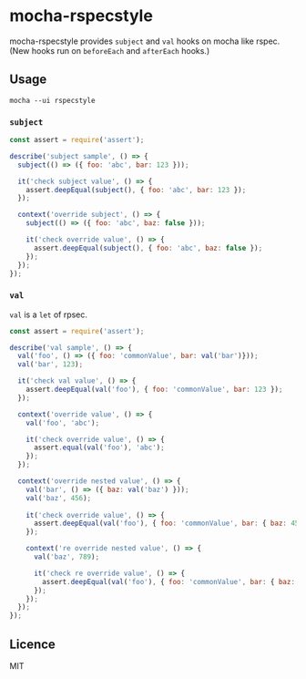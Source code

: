 mocha-rspecstyle
=================

mocha-rspecstyle provides `subject` and `val` hooks on mocha like rspec.
(New hooks run on `beforeEach` and `afterEach` hooks.)


Usage
-------

```
mocha --ui rspecstyle
```

### `subject`

```js
const assert = require('assert');

describe('subject sample', () => {
  subject(() => ({ foo: 'abc', bar: 123 }));

  it('check subject value', () => {
    assert.deepEqual(subject(), { foo: 'abc', bar: 123 });
  });

  context('override subject', () => {
    subject(() => ({ foo: 'abc', baz: false }));

    it('check override value', () => {
      assert.deepEqual(subject(), { foo: 'abc', baz: false });
    });
  });
});
```

### `val`

`val` is a `let` of rpsec.

```js
const assert = require('assert');

describe('val sample', () => {
  val('foo', () => ({ foo: 'commonValue', bar: val('bar')}));
  val('bar', 123);

  it('check val value', () => {
    assert.deepEqual(val('foo'), { foo: 'commonValue', bar: 123 });
  });

  context('override value', () => {
    val('foo', 'abc');

    it('check override value', () => {
      assert.equal(val('foo'), 'abc');
    });
  });

  context('override nested value', () => {
    val('bar', () => ({ baz: val('baz') }));
    val('baz', 456);
    
    it('check override value', () => {
      assert.deepEqual(val('foo'), { foo: 'commonValue', bar: { baz: 456 } });
    });

    context('re override nested value', () => {
      val('baz', 789);

      it('check re override value', () => {
        assert.deepEqual(val('foo'), { foo: 'commonValue', bar: { baz: 789 } });
      });
    });
  });
});
```


Licence
--------

MIT